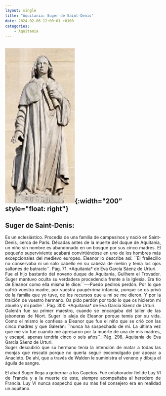 ```yaml
---
layout: single
title: "Aquitania: Suger de Saint-Denis"
date: 2024-02-06 12:00:01 +0100
categories: 
    - Aquitania
---
```

![Suger de Saint-Denis](/assets/img/61424ef4-e0d5-450a-bbb9-70d5e8a3b65e.jpg){:width="200" style="float: right"} 
---
**Suger de Saint-Denis:**
---
<div align="justify">Es un eclesiástico. Procedía de una familia de campesinos y nació en
Saint-Denis, cerca de París. Décadas antes de la muerte del duque de
Aquitania, un niño sin nombre es abandonado en un bosque por sus cinco
madres. El pequeño superviviente acabará convirtiéndose en uno de los
hombres más excepcionales del medievo europeo. Eleanor lo describe
así: ´´El frailecillo no conservaba ni un solo cabello en su
cabeza de melón y tenía los ojos saltones de batracio´´. Pág. 71.
*Aquitania* de Eva García Sáenz de Urturi.

<div align="justify">Fue el hijo bastardo del noveno duque de Aquitania, Guilhem el Trovador.
Suger mantuvo oculta su verdadera procedencia frente a la Iglesia. Era
tío de Eleanor como ella misma le dice:´´---Puedo pediros
perdón. Por lo que sufrió vuestra madre, por vuestra paupérrima
infancia, porque se os privó de la familia que yo tuve, de los recursos
que a mí se me dieron. Y por la traición de vuestro hermano. Os pido
perdón por todo lo que os hicieron mi abuelo y mi padre´´. Pág. 300.
*Aquitania* de Eva García Sáenz de Urturi.

<div align="justify">Galerán fue su primer maestro, cuando se encargaba del taller de las
jaboneras de Niort. Suger lo aleja de Eleanor porque temía por su vida.
Como el mismo le confiesa a Eleanor que fue el niño que se crió con las
cinco madres y que Galerán: ´´nunca ha sospechado de mí. La última vez
que me vio fue cuando me apresaron por la muerte de una de mis madres, y
escapé, apenas tendría cinco o seis años´´. Pág. 298. Aquitania de Eva
García Sáenz de Urturi.

<div align="justify">Suger descubrió que su hermano tenía la intención de matar a todas las
monjas que rescató porque no quería seguir excomulgado por apoyar a
Anacleto. De ahí, que a través de Walden le suministra el veneno y
dibuja el águila de sangre.

El abad Suger llega a gobernar a los Capetos. Fue colaborador fiel de
Luy VI de Francia y a la muerte de este, siempre acompañaba al heredero
de Francia. Luy VI nunca sospechó que su más fiel consejero era en
realidad un aquitano.
